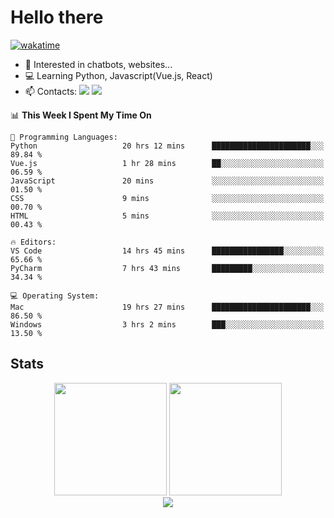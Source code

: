 # Hello there

[![wakatime](https://wakatime.com/badge/user/018bd4cf-9224-4729-b4f3-31fc6a93ca34.svg)](https://wakatime.com/@flamescoder)

- 👀 Interested in chatbots, websites...
- 💻 Learning Python, Javascript(Vue.js, React)
- 📫 Contacts: <a href="https://t.me/FlameCoder0_0" target="_blank"><img src="https://img.shields.io/badge/telegram-0088cc?logo=telegram&logoColor=white"/></a> <a href="https://discord.gg/3wt8QRndjm" target="_blank"><img src="https://img.shields.io/badge/discord-5865F2?logo=discord&logoColor=white"/></a>

<!--START_SECTION:waka-->
📊 **This Week I Spent My Time On** 

```text
💬 Programming Languages: 
Python                   20 hrs 12 mins      ██████████████████████░░░   89.84 % 
Vue.js                   1 hr 28 mins        ██░░░░░░░░░░░░░░░░░░░░░░░   06.59 % 
JavaScript               20 mins             ░░░░░░░░░░░░░░░░░░░░░░░░░   01.50 % 
CSS                      9 mins              ░░░░░░░░░░░░░░░░░░░░░░░░░   00.70 % 
HTML                     5 mins              ░░░░░░░░░░░░░░░░░░░░░░░░░   00.43 % 

🔥 Editors: 
VS Code                  14 hrs 45 mins      ████████████████░░░░░░░░░   65.66 % 
PyCharm                  7 hrs 43 mins       █████████░░░░░░░░░░░░░░░░   34.34 % 

💻 Operating System: 
Mac                      19 hrs 27 mins      ██████████████████████░░░   86.50 % 
Windows                  3 hrs 2 mins        ███░░░░░░░░░░░░░░░░░░░░░░   13.50 % 
```


<!--END_SECTION:waka-->

<h2>Stats</h2>

<div align="center">
  <img height="180" src="https://github-readme-stats-sigma-five.vercel.app/api?username=FlamesC0der&show_icons=true&count_private=true&theme=codeSTACKr&bg_color=0d1117&border_color=30363d"/>
  <img height="180" src="https://github-readme-stats-sigma-five.vercel.app//api/top-langs/?username=FlamesC0der&layout=compact&theme=codeSTACKr&border_color=30363d&bg_color=0d1117"/>
</div>

<div align="center">
  <img src="https://komarev.com/ghpvc/?username=FlamesC0der&style=flat-square&color=red"/>
</div>
